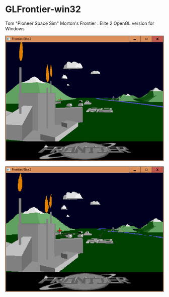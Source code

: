 # GLFrontier-win32
Tom "Pioneer Space Sim" Morton's Frontier : Elite 2 OpenGL version for Windows

![GLFrontier](https://raw.githubusercontent.com/Kochise/GLFrontier-win32/master/img/glfrontier_snapshot_001.png)

![GLFrontier](https://raw.githubusercontent.com/Kochise/GLFrontier-win32/master/img/glfrontier_snapshot_011.png)
